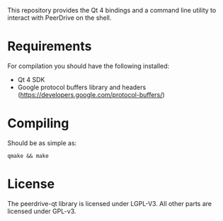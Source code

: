 
This repository provides the Qt 4 bindings and a command line utility to
interact with PeerDrive on the shell.

Requirements
============

For compilation you should have the following installed:
 * Qt 4 SDK
 * Google protocol buffers library and headers
   (https://developers.google.com/protocol-buffers/)

Compiling
=========

Should be as simple as:

    qmake && make

License
=======

The peerdrive-qt library is licensed under LGPL-V3. All other parts are
licensed under GPL-v3.

